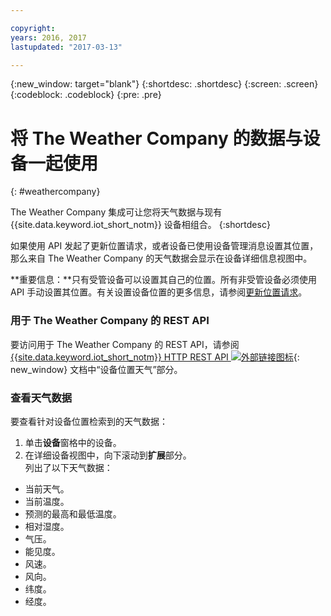 ```yaml
---

copyright:
years: 2016, 2017
lastupdated: "2017-03-13"

---
```


{:new_window: target="blank"}
{:shortdesc: .shortdesc}
{:screen: .screen}
{:codeblock: .codeblock}
{:pre: .pre}

# 将 The Weather Company 的数据与设备一起使用
{: #weathercompany}

The Weather Company 集成可让您将天气数据与现有 {{site.data.keyword.iot_short_notm}} 设备相组合。
{:shortdesc}

如果使用 API 发起了更新位置请求，或者设备已使用设备管理消息设置其位置，那么来自 The Weather Company 的天气数据会显示在设备详细信息视图中。

**重要信息：**只有受管设备可以设置其自己的位置。所有非受管设备必须使用 API 手动设置其位置。有关设置设备位置的更多信息，请参阅[更新位置请求](../../devices/device_mgmt/index.html#update-location)。

### 用于 The Weather Company 的 REST API 
要访问用于 The Weather Company 的 REST API，请参阅
[{{site.data.keyword.iot_short_notm}} HTTP REST API ![外部链接图标](../../../../icons/launch-glyph.svg)](https://docs.internetofthings.ibmcloud.com/swagger/v0002.html#!/Device_Location_Weather){: new_window} 文档中“设备位置天气”部分。

### 查看天气数据

要查看针对设备位置检索到的天气数据：
1. 单击**设备**窗格中的设备。
2. 在详细设备视图中，向下滚动到**扩展**部分。  
列出了以下天气数据：
 - 当前天气。
 - 当前温度。
 - 预测的最高和最低温度。
 - 相对湿度。
 - 气压。
 - 能见度。
 - 风速。
 - 风向。
 - 纬度。
 - 经度。

<!-- Weather data from The Weather Company extension can be retrieved by using the API. For information on the Weather Company API, see [The Weather Company API documentation ![External link icon](../../../../icons/launch-glyph.svg)](https://docs.internetofthings.ibmcloud.com/swagger/ext-twc.html){: new_window}. -->
